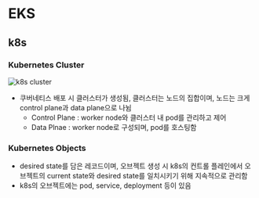 # EKS

## k8s

### Kubernetes Cluster
![k8s cluster](https://aws-eks-web-application.workshop.aws/images/10-intro/k8s_component.png)
- 쿠버네티스 배포 시 클러스터가 생성됨, 클러스터는 노드의 집합이며, 노드는 크게 control plane과 data plane으로 나뉨
    - Control Plane : worker node와 클러스터 내 pod를 관리하고 제어
    - Data Plnae : worker node로 구성되며, pod를 호스팅함

### Kubernetes Objects
- desired state를 담은 레코드이며, 오브젝트 생성 시 k8s의 컨트롤 플레인에서 오브젝트의 current state와 desired state를 일치시키기 위해 지속적으로 관리함
- k8s의 오브젝트에는 pod, service, deployment 등이 있음
